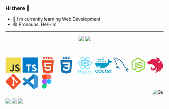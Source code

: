 ### Hi there 👋

- 🌱 I’m currently learning Web Development
- 😄 Pronouns: He/Him

---
<!--============================== ANALYTICS ==============================-->

<div align="center"> <!--<div style="display: inline_block">  height="180em" -->
  <img width="49%" src="https://github-readme-stats.vercel.app/api?username=GermanoTischler&show_icons=true&theme=midnight-purple&include_all_commits=true&count_private=true">
  <img width="48%" src="https://github-readme-stats.vercel.app/api/top-langs/?username=GermanoTischler&layout=compact&langs_count-16&theme=midnight-purple">
</div>
  
##
<!--============================== LANGUAGES ==============================-->
  
<div style="display: inline_block"><br>
  <img align="center" alt="Js" height="50" width="50" src="https://github.com/devicons/devicon/blob/master/icons/javascript/javascript-original.svg">
  <img align="center" alt="Ts" height="50" width="50" src="https://github.com/devicons/devicon/blob/master/icons/typescript/typescript-original.svg">
  <img align="center" alt="HTML5" height="55" width="55" src="https://github.com/devicons/devicon/blob/master/icons/html5/html5-plain-wordmark.svg">
  <img align="center" alt="CSS3" height="55" width="55" src="https://github.com/devicons/devicon/blob/master/icons/css3/css3-plain-wordmark.svg">
  <img align="center" alt="React" height="55" width="55" src="https://github.com/devicons/devicon/blob/master/icons/react/react-original-wordmark.svg">
  <img align="center" alt="Docker" height="55" width="55" src="https://github.com/devicons/devicon/blob/master/icons/docker/docker-plain-wordmark.svg">
  <img align="center" alt="MySQL" height="50" width="50" src="https://github.com/devicons/devicon/blob/master/icons/mysql/mysql-original.svg">
  <img align="center" alt="NodeJs" height="50" width="50" src="https://github.com/devicons/devicon/blob/master/icons/nodejs/nodejs-original.svg">
  <img align="center" alt="NestJs" height="50" width="50" src="https://github.com/devicons/devicon/blob/master/icons/nestjs/nestjs-plain.svg">
  <img align="center" alt="Git" height="50" width="50" src="https://github.com/devicons/devicon/blob/master/icons/git/git-original.svg">
  <img align="center" alt="VSCode" height="50" width="50" src="https://github.com/devicons/devicon/blob/master/icons/vscode/vscode-original.svg">
  <img align="center" alt="Figma" height="45" width="45" src="https://github.com/devicons/devicon/blob/master/icons/figma/figma-original.svg"> <br/>
  <!--<img align="center" alt="Java" height="50" width="50" src="https://github.com/devicons/devicon/blob/master/icons/java/java-original.svg">-->
  <!--<img align="center" alt="C" height="50" width="50" src="https://github.com/devicons/devicon/blob/master/icons/c/c-plain.svg">-->
  <!--<img align="center" alt="C++" height="50" width="50" src="https://github.com/devicons/devicon/blob/master/icons/cplusplus/cplusplus-plain.svg">-->
  <!--<img align="center" alt="Blender" height="50" width="50" src="https://github.com/devicons/devicon/blob/master/icons/blender/blender-original.svg">-->
  <img align="right" alt="Gif" height="160" style="border-radius:50px;" src="https://i.imgur.com/51ccTSo.gif">
</div>
  
  ##
<!--============================== SOCIAL MEDIA ==============================-->
  
<div>
  <a href="https://www.instagram.com/g.tischlxr" target="_blank"><img src="https://img.shields.io/badge/Instagram-E4405F?style=for-the-badge&logo=instagram&logoColor=white" target="_blank"></a>
  <a href="https://www.linkedin.com/in/germanotischler" target="_blank"><img src="https://img.shields.io/badge/-LinkedIn-%230077B5?style=for-the-badge&logo=linkedin&logoColor=white" target="_blank"></a>
  <a href = "mailto:germanotischler@gmail.com"><img src="https://img.shields.io/badge/Gmail-D14836?style=for-the-badge&logo=gmail&logoColor=white" target="_blank"> </a>
</div>
  
